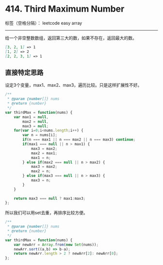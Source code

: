 ﻿# 414. Third Maximum Number

标签（空格分隔）： leetcode easy array

---

给一个非空整数数组，返回第三大的数，如果不存在，返回最大的数。

```md
[3, 2, 1] => 1
[1, 2] => 2
[2, 2, 3, 1] => 1
```

## 直接特定思路
设定3个变量，max1、max2、max3，遍历比较。只是这样扩展性不好。
```js
/**
 * @param {number[]} nums
 * @return {number}
 */
var thirdMax = function(nums) {
    var max1 = null,
        max2 = null,
        max3 = null;
    for(var i=0;i<nums.length;i++) {
        var n = nums[i];
        if(n === max1 || n === max2 || n === max3) continue;
        if(max1 === null || n > max1) {
            max3 = max2;
            max2 = max1;
            max1 = n;
        } else if(max2 === null || n > max2) {
            max3 = max2;
            max2 = n;
        } else if(max3 === null || n > max3) {
            max3 = n;
        }
    }
    
    return max3 === null ? max1:max3;
};
```

所以我们可以用set去重，再排序比较方便。
```js
/**
 * @param {number[]} nums
 * @return {number}
 */
var thirdMax = function(nums) {
    var newArr = Array.from(new Set(nums));
    newArr.sort((a,b) => b-a);
    return newArr.length > 2 ? newArr[2]: newArr[0]; 
};
```
